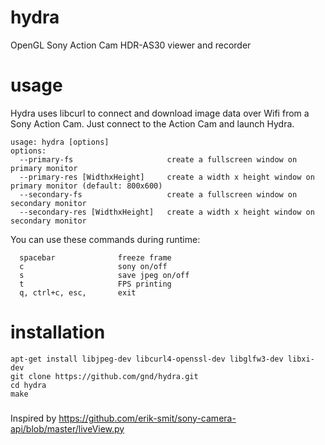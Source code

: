 # hydra
OpenGL Sony Action Cam HDR-AS30 viewer and recorder

# usage
Hydra uses libcurl to connect and download image data over Wifi from a Sony Action Cam.
Just connect to the Action Cam and launch Hydra.

```
usage: hydra [options]
options:
  --primary-fs                     create a fullscreen window on primary monitor
  --primary-res [WidthxHeight]     create a width x height window on primary monitor (default: 800x600)
  --secondary-fs                   create a fullscreen window on secondary monitor
  --secondary-res [WidthxHeight]   create a width x height window on secondary monitor

```
You can use these commands during runtime:

```
  spacebar              freeze frame
  c                     sony on/off
  s                     save jpeg on/off
  t                     FPS printing
  q, ctrl+c, esc,       exit

```

# installation

```
apt-get install libjpeg-dev libcurl4-openssl-dev libglfw3-dev libxi-dev
git clone https://github.com/gnd/hydra.git
cd hydra
make
```

###
Inspired by https://github.com/erik-smit/sony-camera-api/blob/master/liveView.py

